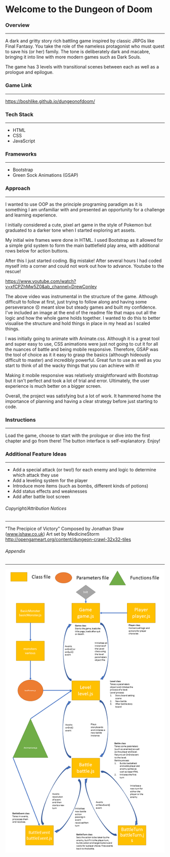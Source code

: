 # Welcome to the Dungeon of Doom
### Overview

---

A dark and gritty story rich battling game inspired by classic JRPGs like Final Fantasy. You take the role of the nameless protagonist who must quest to save his (or her) family. The tone is deliberately dark and macabre, bringing it into line with more modern games such as Dark Souls.


The game has 3 levels with transitional scenes between each as well as a prologue and epilogue.

### Game Link

---

https://boshlike.github.io/dungeonofdoom/

### Tech Stack

---

- HTML
- CSS
- JavaScript

### Frameworks

---

- Bootstrap
- Green Sock Animations (GSAP)

### Approach

---

I wanted to use OOP as the principle programing paradigm as it is something I am unfamiliar with and presented an opportunity for a challenge and learning experience. 


I initially considered a cute, pixel art game in the style of Pokemon but graduated to a darker tone when I started exploring art assets.


My initial wire frames were done in HTML. I used Bootstrap as it allowed for a simple grid system to form the main battlefield play area, with additional rows below for action buttons. 


After this I just started coding. Big mistake! After several hours I had coded myself into a corner and could not work out how to advance. Youtube to the rescue!


https://www.youtube.com/watch?v=xfCPZhMw5Z0&ab_channel=DrewConley


The above video was instrumental in the structure of the game. Although difficult to follow at first, just trying to follow along and having some perseverance :persevere: meant slow but steady games and built my confidence. I've included an image at the end of the readme file that maps out all the logic and how the whole game holds together. I wanted to do this to better visualise the structure and hold things in place in my head as I scaled things.

I was initially going to animate with Animate.css. Although it is a great tool and super easy to use, CSS animations were just not going to cut it for all the nuances of battle and being mobile responsive. Therefore, GSAP was the tool of choice as it it easy to grasp the basics (although hideously difficult to master) and incredibly powerful. Great fun to use as well as you start to think of all the wacky things that you can achieve with it!


Making it mobile responsive was relatively straightforward with Bootstrap but it isn't perfect and took a lot of trial and error. Ultimately, the user experience is much better on a bigger screen. 


Overall, the project was satisfying but a lot of work. It hammered home the importance of planning and having a clear strategy before just starting to code.
 
### Instructions

---

Load the game, choose to start with the prologue or dive into the first chapter and go from there! The button interface is self-explanatory. Enjoy!

### Additional Feature Ideas

---

- Add a special attack (or two!) for each enemy and logic to determine which attack they use
- Add a leveling system for the player
- Introduce more items (such as bombs, different kinds of potions)
- Add status effects and weaknesses
- Add after battle loot screen

###### Copyright/Attribution Notices

---

"The Precipice of Victory" Composed by Jonathan Shaw (www.jshaw.co.uk)
Art set by MedicineStorm http://opengameart.org/content/dungeon-crawl-32x32-tiles

###### Appendix

---

![Diagram of the structure of the program](./assets/misc/appendix.png "Appendix")
